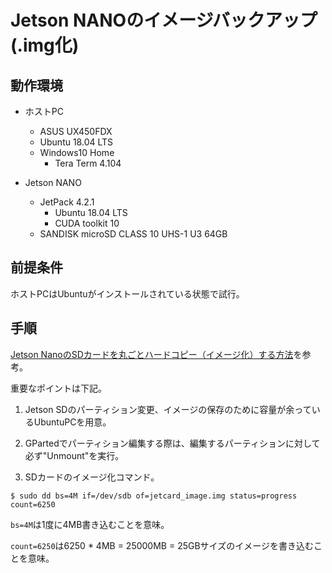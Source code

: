 # Jetson NANOのイメージバックアップ(.img化)

## 動作環境

- ホストPC
  - ASUS UX450FDX
  - Ubuntu 18.04 LTS
  - Windows10 Home
    - Tera Term 4.104

- Jetson NANO
  - JetPack 4.2.1
    - Ubuntu 18.04 LTS
    - CUDA toolkit 10
  - SANDISK microSD CLASS 10 UHS-1 U3 64GB

## 前提条件

ホストPCはUbuntuがインストールされている状態で試行。

## 手順

[Jetson NanoのSDカードを丸ごとハードコピー（イメージ化）する方法](https://qiita.com/karaage0703/items/e2170d4d1eab7fdabe46)を参考。

重要なポイントは下記。

1. Jetson SDのパーティション変更、イメージの保存のために容量が余っているUbuntuPCを用意。

2. GPartedでパーティション編集する際は、編集するパーティションに対して必ず"Unmount"を実行。

3. SDカードのイメージ化コマンド。

  ```bash:bash
  $ sudo dd bs=4M if=/dev/sdb of=jetcard_image.img status=progress count=6250
  ```

  `bs=4M`は1度に4MB書き込むことを意味。

  `count=6250`は6250 * 4MB = 25000MB = 25GBサイズのイメージを書き込むことを意味。
